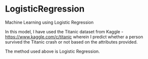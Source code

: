 # LogisticRegression
Machine Learning using Logistic Regression

In this model, I have used the Titanic dataset from Kaggle - https://www.kaggle.com/c/titanic
wherein I predict whether a person survived the Titanic crash or not based on the attributes provided.

The method used above is Logistic Regression.
